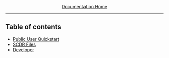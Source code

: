 <div align="center"><a href="/onestop-clients/">Documentation Home</a></div>
<hr>

## Table of contents
* [Public User Quickstart](public-user-quickstart)
* [SCDR Files](scdr-files)
* [Developer](developer-quickstart)